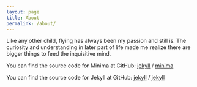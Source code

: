 ```yaml
---
layout: page
title: About
permalink: /about/
---
```


Like any other child, flying has always been my passion and still is. The curiosity and understanding in later part of life made me realize there are bigger things to feed the inquisitive mind. 

You can find the source code for Minima at GitHub:
[jekyll][jekyll-organization] /
[minima](https://github.com/jekyll/minima)

You can find the source code for Jekyll at GitHub:
[jekyll][jekyll-organization] /
[jekyll](https://github.com/jekyll/jekyll)


[jekyll-organization]: https://github.com/jekyll
